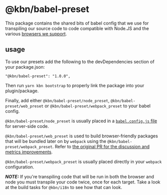 # @kbn/babel-preset

This package contains the shared bits of babel config that we use for transpiling our source code to code compatible with Node.JS and the various [browsers we support](https://www.elastic.co/support/matrix#matrix_browsers).

## usage

To use our presets add the following to the devDependencies section of your package.json:

```
"@kbn/babel-preset": "1.0.0",
```

Then run `yarn kbn bootstrap` to properly link the package into your plugin/package.

Finally, add either `@kbn/babel-preset/node_preset`, `@kbn/babel-preset/web_preset` or `@kbn/babel-preset/webpack_preset` to your babel config.

`@kbn/babel-preset/node_preset` is usually placed in a [`babel.config.js` file](https://babeljs.io/docs/en/configuration#babelconfigjs) for server-side code.

`@kbn/babel-preset/web_preset` is used to build browser-friendly packages that will be bundled later on by `webpack` using the `@kbn/babel-preset/webpack_preset`. Refer to [the original PR for the discussion and metrics improvements](https://github.com/elastic/kibana/pull/130904).

`@kbn/babel-preset/webpack_preset` is usually placed directly in your `webpack` configuration.

***NOTE:*** If you're transpiling code that will be run in both the browser and node you must transpile your code twice, once for each target. Take a look at the build tasks for `@kbn/i18n` to see how that can look.